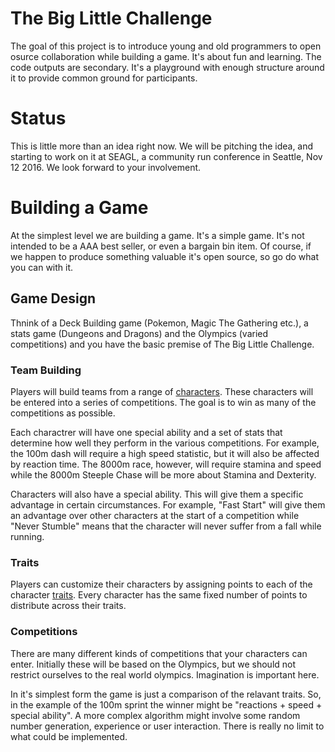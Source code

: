 # The Big Little Challenge

The goal of this project is to introduce young and old programmers to
open osurce collaboration while building a game. It's about fun and
learning. The code outputs are secondary. It's a playground with
enough structure around it to provide common ground for participants.

# Status

This is little more than an idea right now. We will be pitching the
idea, and starting to work on it at SEAGL, a community run conference
in Seattle, Nov 12 2016. We look forward to your involvement.


# Building a Game

At the simplest level we are building a game. It's a simple game. It's
not intended to be a AAA best seller, or even a bargain bin item. Of
course, if we happen to produce something valuable it's open source,
so go do what you can with it.

## Game Design

Thnink of a Deck Building game (Pokemon, Magic The Gathering etc.), a
stats game (Dungeons and Dragons) and the Olympics (varied
competitions) and you have the basic premise of The Big Little
Challenge.

### Team Building

Players will build teams from a range of
[characters](docs/characters.md). These characters will be entered
into a series of competitions. The goal is to win as many of the
competitions as possible.

Each charactrer will have one special ability and a set of stats that
determine how well they perform in the various competitions. For
example, the 100m dash will require a high speed statistic, but it
will also be affected by reaction time. The 8000m race, however, will
require stamina and speed while the 8000m Steeple Chase will be more
about Stamina and Dexterity.

Characters will also have a special ability. This will give them a
specific advantage in certain circumstances. For example, "Fast Start"
will give them an advantage over other characters at the start of a
competition while "Never Stumble" means that the character will never
suffer from a fall while running.

### Traits

Players can customize their characters by assigning points to each of
the character [traits](docs/characters.md#traits). Every character has
the same fixed number of points to distribute across their traits.

### Competitions

There are many different kinds of competitions that your characters
can enter. Initially these will be based on the Olympics, but we
should not restrict ourselves to the real world olympics. Imagination
is important here.

In it's simplest form the game is just a comparison of the relavant
traits. So, in the example of the 100m sprint the winner might be
"reactions + speed + special ability". A more complex algorithm might
involve some random number generation, experience or user
interaction. There is really no limit to what could be implemented.



